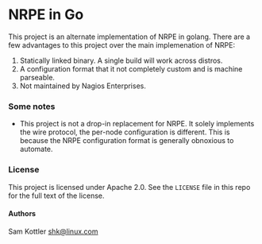 NRPE in Go
=======

This project is an alternate implementation of NRPE in golang. There are a few
advantages to this project over the main implemenation of NRPE:

1. Statically linked binary. A single build will work across distros.
2. A configuration format that it not completely custom and is machine parseable.
3. Not maintained by Nagios Enterprises.

### Some notes

* This project is not a drop-in replacement for NRPE. It solely implements the
wire protocol, the per-node configuration is different. This is because the
NRPE configuration format is generally obnoxious to automate.

### License

This project is licensed under Apache 2.0. See the `LICENSE` file in this repo
for the full text of the license.

#### Authors
Sam Kottler <shk@linux.com>
